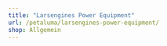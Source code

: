 ```yaml
---
title: "Larsengines Power Equipment"
url: /petaluma/larsengines-power-equipment/
shop: Allgemein
---
```

